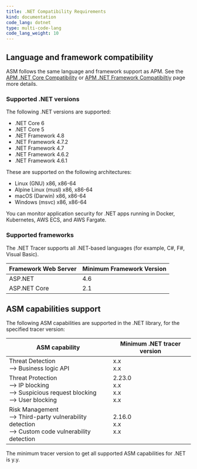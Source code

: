 ```yaml
---
title: .NET Compatibility Requirements 
kind: documentation
code_lang: dotnet
type: multi-code-lang
code_lang_weight: 10
---
```


## Language and framework compatibility

ASM follows the same language and framework support as APM. See the [APM .NET Core Compatibility][1] or [APM .NET Framework Compatibiltiy][2] page more details. 

### Supported .NET versions

The following .NET versions are supported:
- .NET Core 6
- .NET Core 5
- .NET Framework 4.8
- .NET Framework 4.7.2
- .NET Framework 4.7
- .NET Framework 4.6.2
- .NET Framework 4.6.1

These are supported on the following architectures:
- Linux (GNU) x86, x86-64
- Alpine Linux (musl) x86, x86-64
- macOS (Darwin) x86, x86-64
- Windows (msvc) x86, x86-64

You can monitor application security for .NET apps running in Docker, Kubernetes, AWS ECS, and AWS Fargate.

### Supported frameworks

The .NET Tracer supports all .NET-based languages (for example, C#, F#, Visual Basic).

| Framework Web Server    | Minimum Framework Version   |
| ----------------------- | --------------------------- |
| ASP.NET                 | 4.6                         |
| ASP.NET Core            | 2.1                         |


## ASM capabilities support

The following ASM capabilities are supported in the .NET library, for the specified tracer version:

| ASM capability                   | Minimum .NET tracer version |
| -------------------------------- | ----------------------------|
| Threat Detection <br/> --> Business logic API  | x.x <br/>x.x   |
| Threat Protection <br/> --> IP blocking <br/> --> Suspicious request blocking <br> --> User blocking   | 2.23.0<br/>x.x<br/>x.x<br/>x.x     |
| Risk Management <br/> --> Third-party vulnerability detection <br/> --> Custom code vulnerability detection | 2.16.0 <br/>x.x<br/>x.x |

The minimum tracer version to get all supported ASM capabilities for .NET is y.y.

[1]: /tracing/trace_collection/compatibility/dotnet-core/
[2]: /tracing/trace_collection/compatibility/dotnet-framework/